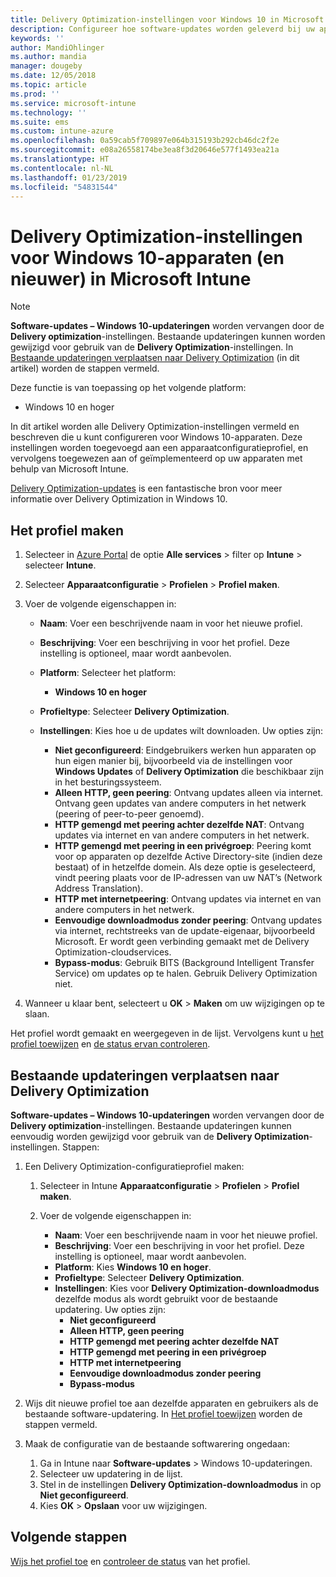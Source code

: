 ```yaml
---
title: Delivery Optimization-instellingen voor Windows 10 in Microsoft Intune - Azure | Microsoft Docs
description: Configureer hoe software-updates worden geleverd bij uw apparaten met behulp van de Delivery Optimization-cloudservices die beschikbaar zijn met Windows 10-apparaten en latere apparaten. Maak in Intune een apparaatconfiguratieprofiel om updates van internet te installeren. Kijk ook hoe u bestaande updateringen kunt vervangen door een Delivery Optimization-profiel.
keywords: ''
author: MandiOhlinger
ms.author: mandia
manager: dougeby
ms.date: 12/05/2018
ms.topic: article
ms.prod: ''
ms.service: microsoft-intune
ms.technology: ''
ms.suite: ems
ms.custom: intune-azure
ms.openlocfilehash: 0a59cab5f709897e064b315193b292cb46dc2f2e
ms.sourcegitcommit: e08a26558174be3ea8f3d20646e577f1493ea21a
ms.translationtype: HT
ms.contentlocale: nl-NL
ms.lasthandoff: 01/23/2019
ms.locfileid: "54831544"
---
```

# <a name="windows-10-and-newer-delivery-optimization-settings-in-microsoft-intune"></a>Delivery Optimization-instellingen voor Windows 10-apparaten (en nieuwer) in Microsoft Intune

> [!NOTE]
> **Software-updates – Windows 10-updateringen** worden vervangen door de **Delivery optimization**-instellingen. Bestaande updateringen kunnen worden gewijzigd voor gebruik van de **Delivery Optimization**-instellingen. In [Bestaande updateringen verplaatsen naar Delivery Optimization](#move-existing-update-rings-to-delivery-optimization) (in dit artikel) worden de stappen vermeld. 


Deze functie is van toepassing op het volgende platform:

- Windows 10 en hoger

In dit artikel worden alle Delivery Optimization-instellingen vermeld en beschreven die u kunt configureren voor Windows 10-apparaten. Deze instellingen worden toegevoegd aan een apparaatconfiguratieprofiel, en vervolgens toegewezen aan of geïmplementeerd op uw apparaten met behulp van Microsoft Intune.

[Delivery Optimization-updates](https://docs.microsoft.com/windows/deployment/update/waas-delivery-optimization) is een fantastische bron voor meer informatie over Delivery Optimization in Windows 10.

## <a name="create-the-profile"></a>Het profiel maken

1. Selecteer in [Azure Portal](https://portal.azure.com) de optie **Alle services** > filter op **Intune** > selecteer **Intune**.

2. Selecteer **Apparaatconfiguratie** > **Profielen** > **Profiel maken**.

3. Voer de volgende eigenschappen in:

    - **Naam**: Voer een beschrijvende naam in voor het nieuwe profiel.
    - **Beschrijving**: Voer een beschrijving in voor het profiel. Deze instelling is optioneel, maar wordt aanbevolen.
    - **Platform**: Selecteer het platform:  

        - **Windows 10 en hoger**

    - **Profieltype**: Selecteer **Delivery Optimization**.
    - **Instellingen**: Kies hoe u de updates wilt downloaden. Uw opties zijn: 

        - **Niet geconfigureerd**: Eindgebruikers werken hun apparaten op hun eigen manier bij, bijvoorbeeld via de instellingen voor **Windows Updates** of **Delivery Optimization** die beschikbaar zijn in het besturingssysteem.
        - **Alleen HTTP, geen peering**: Ontvang updates alleen via internet. Ontvang geen updates van andere computers in het netwerk (peering of peer-to-peer genoemd).
        - **HTTP gemengd met peering achter dezelfde NAT**: Ontvang updates via internet en van andere computers in het netwerk. 
        - **HTTP gemengd met peering in een privégroep**: Peering komt voor op apparaten op dezelfde Active Directory-site (indien deze bestaat) of in hetzelfde domein. Als deze optie is geselecteerd, vindt peering plaats voor de IP-adressen van uw NAT’s (Network Address Translation).
        - **HTTP met internetpeering**: Ontvang updates via internet en van andere computers in het netwerk.
        - **Eenvoudige downloadmodus zonder peering**: Ontvang updates via internet, rechtstreeks van de update-eigenaar, bijvoorbeeld Microsoft. Er wordt geen verbinding gemaakt met de Delivery Optimization-cloudservices.
        - **Bypass-modus**: Gebruik BITS (Background Intelligent Transfer Service) om updates op te halen. Gebruik Delivery Optimization niet.

4. Wanneer u klaar bent, selecteert u **OK** > **Maken** om uw wijzigingen op te slaan.

Het profiel wordt gemaakt en weergegeven in de lijst. Vervolgens kunt u [het profiel toewijzen](device-profile-assign.md) en [de status ervan controleren](device-profile-monitor.md).

## <a name="move-existing-update-rings-to-delivery-optimization"></a>Bestaande updateringen verplaatsen naar Delivery Optimization

**Software-updates – Windows 10-updateringen** worden vervangen door de **Delivery optimization**-instellingen. Bestaande updateringen kunnen eenvoudig worden gewijzigd voor gebruik van de **Delivery Optimization**-instellingen. Stappen:

1. Een Delivery Optimization-configuratieprofiel maken:

    1. Selecteer in Intune **Apparaatconfiguratie** > **Profielen** > **Profiel maken**.
    2. Voer de volgende eigenschappen in:

        - **Naam**: Voer een beschrijvende naam in voor het nieuwe profiel.
        - **Beschrijving**: Voer een beschrijving in voor het profiel. Deze instelling is optioneel, maar wordt aanbevolen.
        - **Platform**: Kies **Windows 10 en hoger**.
        - **Profieltype**: Selecteer **Delivery Optimization**.
        - **Instellingen**: Kies voor **Delivery Optimization-downloadmodus** dezelfde modus als wordt gebruikt voor de bestaande updatering. Uw opties zijn:
            - **Niet geconfigureerd**
            - **Alleen HTTP, geen peering**
            - **HTTP gemengd met peering achter dezelfde NAT**
            - **HTTP gemengd met peering in een privégroep**
            - **HTTP met internetpeering**
            - **Eenvoudige downloadmodus zonder peering**
            - **Bypass-modus**

2. Wijs dit nieuwe profiel toe aan dezelfde apparaten en gebruikers als de bestaande software-updatering. In [Het profiel toewijzen](device-profile-assign.md) worden de stappen vermeld.

3. Maak de configuratie van de bestaande softwarering ongedaan:
    1. Ga in Intune naar **Software-updates** > Windows 10-updateringen.
    2. Selecteer uw updatering in de lijst.
    3. Stel in de instellingen **Delivery Optimization-downloadmodus** in op **Niet geconfigureerd**.
    4. Kies **OK** > **Opslaan** voor uw wijzigingen.

## <a name="next-steps"></a>Volgende stappen

[Wijs het profiel toe](device-profile-assign.md) en [controleer de status](device-profile-monitor.md) van het profiel.
